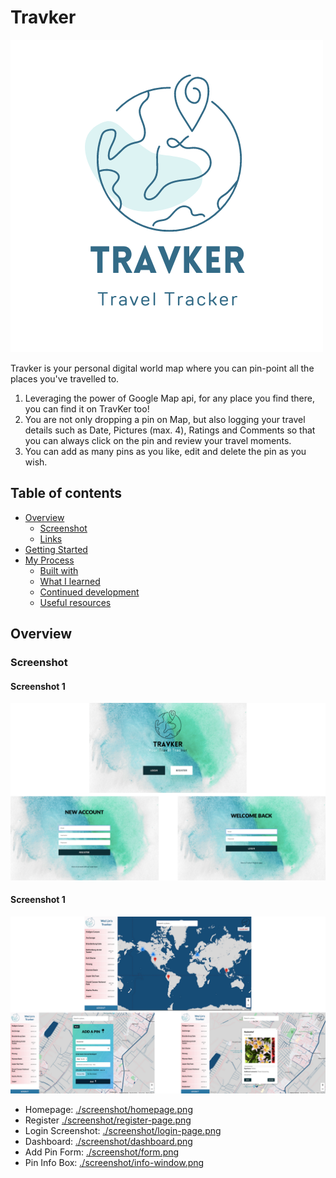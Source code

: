 # Travker
![](./screenshot/Travker-logo.png)

Travker is your personal digital world map where you can pin-point all the places you've travelled to. 

1. Leveraging the power of Google Map api, for any place you find there, you can find it on TravKer too!
2. You are not only dropping a pin on Map, but also logging your travel details such as Date, Pictures (max. 4), Ratings and Comments so that you can always click on the pin and review your travel moments.
3. You can add as many pins as you like, edit and delete the pin as you wish.

## Table of contents

- [Overview](#overview)
  - [Screenshot](#screenshot)
  - [Links](#links)
- [Getting Started](#getting-started)
- [My Process](#my-process)
  - [Built with](#built-with)
  - [What I learned](#what-i-learned)
  - [Continued development](#continued-development)
  - [Useful resources](#useful-resources)

## Overview

### Screenshot 

#### Screenshot 1
![](./screenshot/screenshot-1.png)

#### Screenshot 1
![](./screenshot/screenshot-2.png)

- Homepage: [./screenshot/homepage.png](./screenshot/homepage.png)
- Register [./screenshot/register-page.png](./screenshot/register-page.png)
- Login Screenshot: [./screenshot/login-page.png](./screenshot/login-page.png)
- Dashboard: [./screenshot/dashboard.png](./screenshot/dashboard.png)
- Add Pin Form: [./screenshot/form.png](./screenshot/form.png)
- Pin Info Box: [./screenshot/info-window.png](./screenshot/info-window.png)